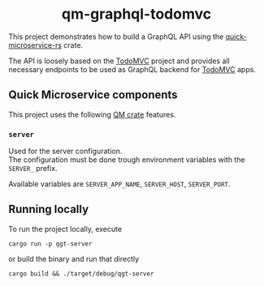 <h1 align="center">qm-graphql-todomvc</h1>

This project demonstrates how to build a GraphQL API using the [quick-microservice-rs][qm-github]
crate.

The API is loosely based on the [TodoMVC][todomvc-spec]
project and provides all necessary endpoints to be used as GraphQL backend for
[TodoMVC][todomvc-spec] apps.

## Quick Microservice components

This project uses the following [QM crate][qm-crate] features.

### `server`

Used for the server configuration.\
The configuration must be done trough environment variables with the `SERVER_` prefix.

Available variables are `SERVER_APP_NAME`, `SERVER_HOST`, `SERVER_PORT`.

## Running locally

To run the project locally, execute

```shell
cargo run -p qgt-server
```

or build the binary and run that directly

```shell
cargo build && ./target/debug/qgt-server
```

<!-- link references -->

[todomvc-spec]: https://github.com/tastejs/todomvc/blob/master/app-spec.md#functionality
[qm-github]: https://github.com/hd-gmbh-dev/quick-microservice-rs
[qm-crate]: https://crates.io/crates/qm

